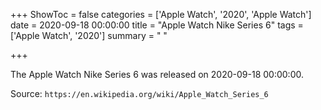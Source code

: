 +++
ShowToc = false
categories = ['Apple Watch', '2020', 'Apple Watch']
date = 2020-09-18 00:00:00
title = "Apple Watch Nike Series 6"
tags = ['Apple Watch', '2020']
summary = " "

+++

The Apple Watch Nike Series 6 was released on 2020-09-18 00:00:00.

Source: `https://en.wikipedia.org/wiki/Apple_Watch_Series_6`
